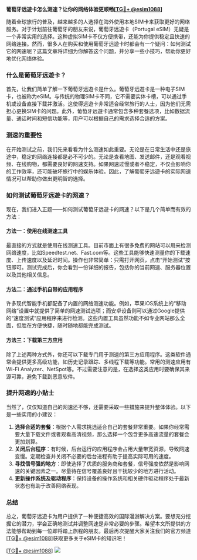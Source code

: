 **葡萄牙远遊卡怎么测速？让你的网络体验更顺畅[[TG💪+ @esim1088](https://t.me/s/esim1088)]**

随着全球旅行的普及，越来越多的人选择在海外使用本地SIM卡来获取更好的网络服务。对于计划前往葡萄牙的朋友来说，葡萄牙远遊卡（Portugal eSIM）无疑是一个非常实用的选择。这种虚拟SIM卡不仅方便携带，还能为你提供稳定且快速的网络连接。然而，很多人在购买和使用葡萄牙远遊卡时都会有一个疑问：如何测试它的网速呢？这篇文章将详细为你解答这个问题，并分享一些小技巧，帮助你更好地优化网络体验。

### 什么是葡萄牙远遊卡？

首先，让我们简单了解一下葡萄牙远遊卡是什么。葡萄牙远遊卡是一种电子SIM卡，也被称为eSIM。与传统的物理SIM卡不同，它不需要实体卡槽，可以通过手机或设备直接下载并激活。这使得远遊卡非常适合经常旅行的人士，因为他们无需担心更换SIM卡的问题。此外，葡萄牙远遊卡通常包含多种套餐选项，比如数据流量、通话时间和短信功能等，用户可以根据自己的需求选择合适的方案。

### 测速的重要性

在开始测试之前，我们先来看看为什么测速如此重要。无论是在日常生活中还是旅途中，稳定的网络连接都是必不可少的。无论是查看地图、发送邮件，还是观看视频、在线购物，都需要良好的网速支持。如果网速过慢或者不稳定，不仅会影响你的工作效率，还可能破坏旅行中的娱乐体验。因此，了解葡萄牙远遊卡的实际网速情况可以帮助你做出更明智的选择。

### 如何测试葡萄牙远遊卡的网速？

现在，我们进入正题——如何测试葡萄牙远遊卡的网速？以下是几个简单而有效的方法：

#### 方法一：使用在线测速工具

最直接的方式就是使用在线测速工具。目前市面上有很多免费的网站可以用来检测网络速度，比如Speedtest.net、Fast.com等。这些工具能够快速测量你的下载速度、上传速度以及延迟时间。操作也非常简单：只需打开网页，点击“开始测试”按钮即可。测试完成后，你会看到一份详细的报告，包括你的当前网速、服务器位置以及其他相关信息。

#### 方法二：通过手机自带的应用程序

许多现代智能手机都配备了内置的网络测速功能。例如，苹果iOS系统上的“移动网络”设置中就提供了简单的网速测试选项；而安卓设备则可以通过Google提供的“速度测试”应用程序来进行检测。这些内置工具虽然功能不如专业网站那么全面，但胜在方便快捷，随时随地都能完成测试。

#### 方法三：下载第三方应用

除了上述两种方式外，你还可以下载专门用于测速的第三方应用程序。这类软件通常会提供更多高级功能，如历史记录跟踪、多线程下载等功能。常用的测速应用有Wi-Fi Analyzer、NetSpot等。不过需要注意的是，在选择这类应用时要确保其来源可靠，避免下载到恶意软件。

### 提升网速的小贴士

当然了，仅仅知道自己的网速还不够，还需要采取一些措施来提升整体体验。以下是一些实用的小建议：

1. **选择合适的套餐**：根据个人需求挑选适合自己的套餐非常重要。如果你经常需要大量下载文件或者观看高清视频，那么选择一个包含更多高速流量的套餐会更加划算。
2. **关闭后台程序**：有时候，后台运行的应用程序会占用大量带宽资源，导致网速变慢。定期检查并关闭不必要的后台进程有助于提高实际可用的速度。
3. **寻找信号强的地方**：即使选择了优质的服务商和套餐，信号强度依然是影响网速的关键因素之一。尽量待在信号覆盖良好且干扰较少的地方进行活动。
4. **更新操作系统及驱动程序**：保持设备的操作系统和相关硬件驱动程序处于最新状态也有助于改善网络表现。

### 总结

总之，葡萄牙远遊卡为用户提供了一种便捷高效的国际漫游解决方案。要想充分挖掘它的潜力，学会正确地测试并调整网速是非常必要的步骤。希望本文所提供的方法能够帮助到每一位即将踏上旅程的朋友。最后再次提醒大家关注我们的官方频道[[TG💪+ @esim1088](https://t.me/s/esim1088)]获取更多关于eSIM卡的知识吧！

[[TG💪+ @esim1088](https://t.me/s/esim1088)] ![](https://i.postimg.cc/4NQfJmqS/Snipaste-2025-05-13-00-14-12.png)